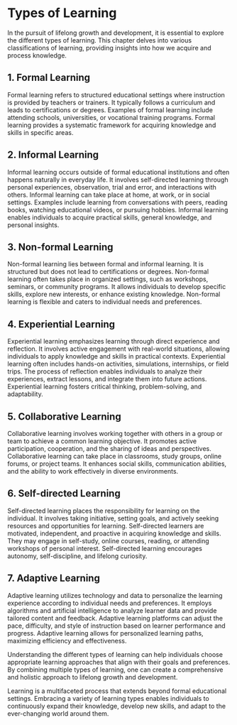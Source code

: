 Types of Learning
============================

In the pursuit of lifelong growth and development, it is essential to explore the different types of learning. This chapter delves into various classifications of learning, providing insights into how we acquire and process knowledge.

**1. Formal Learning**
----------------------

Formal learning refers to structured educational settings where instruction is provided by teachers or trainers. It typically follows a curriculum and leads to certifications or degrees. Examples of formal learning include attending schools, universities, or vocational training programs. Formal learning provides a systematic framework for acquiring knowledge and skills in specific areas.

**2. Informal Learning**
------------------------

Informal learning occurs outside of formal educational institutions and often happens naturally in everyday life. It involves self-directed learning through personal experiences, observation, trial and error, and interactions with others. Informal learning can take place at home, at work, or in social settings. Examples include learning from conversations with peers, reading books, watching educational videos, or pursuing hobbies. Informal learning enables individuals to acquire practical skills, general knowledge, and personal insights.

**3. Non-formal Learning**
--------------------------

Non-formal learning lies between formal and informal learning. It is structured but does not lead to certifications or degrees. Non-formal learning often takes place in organized settings, such as workshops, seminars, or community programs. It allows individuals to develop specific skills, explore new interests, or enhance existing knowledge. Non-formal learning is flexible and caters to individual needs and preferences.

**4. Experiential Learning**
----------------------------

Experiential learning emphasizes learning through direct experience and reflection. It involves active engagement with real-world situations, allowing individuals to apply knowledge and skills in practical contexts. Experiential learning often includes hands-on activities, simulations, internships, or field trips. The process of reflection enables individuals to analyze their experiences, extract lessons, and integrate them into future actions. Experiential learning fosters critical thinking, problem-solving, and adaptability.

**5. Collaborative Learning**
-----------------------------

Collaborative learning involves working together with others in a group or team to achieve a common learning objective. It promotes active participation, cooperation, and the sharing of ideas and perspectives. Collaborative learning can take place in classrooms, study groups, online forums, or project teams. It enhances social skills, communication abilities, and the ability to work effectively in diverse environments.

**6. Self-directed Learning**
-----------------------------

Self-directed learning places the responsibility for learning on the individual. It involves taking initiative, setting goals, and actively seeking resources and opportunities for learning. Self-directed learners are motivated, independent, and proactive in acquiring knowledge and skills. They may engage in self-study, online courses, reading, or attending workshops of personal interest. Self-directed learning encourages autonomy, self-discipline, and lifelong curiosity.

**7. Adaptive Learning**
------------------------

Adaptive learning utilizes technology and data to personalize the learning experience according to individual needs and preferences. It employs algorithms and artificial intelligence to analyze learner data and provide tailored content and feedback. Adaptive learning platforms can adjust the pace, difficulty, and style of instruction based on learner performance and progress. Adaptive learning allows for personalized learning paths, maximizing efficiency and effectiveness.

Understanding the different types of learning can help individuals choose appropriate learning approaches that align with their goals and preferences. By combining multiple types of learning, one can create a comprehensive and holistic approach to lifelong growth and development.

Learning is a multifaceted process that extends beyond formal educational settings. Embracing a variety of learning types enables individuals to continuously expand their knowledge, develop new skills, and adapt to the ever-changing world around them.
